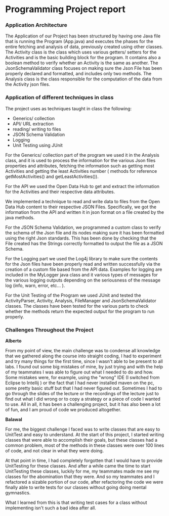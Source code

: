 # Programming Project report

### Application Architecture
The Application of our Project has been structured by having one Java file that is running the Program (App.java) and executes the phases for the entire fetching and analysis of data, previously created using other classes. 
The Activity class is the class which uses various getters/ setters for the Activities and is the basic building block for the program. It contains also a boolean method to verify whether an Activity is the same as another.
The JsonSchemaValidator class focuses on making sure the Json File has been properly declared and formatted, and includes only two methods.
The Analysis class is the class responsible for the computation of the data from the Activity json files.

### Application of different techniques in class
The project uses as techniques taught in class the following:

- Generics/ collection
- API/ URL extraction 
- reading/ writing to files
- JSON Schema Validation
-  Logging
- Unit Testing using JUnit

For the Generics/ collection part of the program we used it in the Analysis class, and it is used to process the information for the various Json files properties and attributes, fetching the information such as getting most Activities and getting the least Activities number ( methods for reference getMostActivities() and getLeastActivities()).

For the API  we used the Open Data Hub to get and extract the information for the Activities and their respective data attributes. 

We implemented a technique to read and write data to files from the Open Data Hub content to their respective JSON Files. Specifically, we got the information from the API and written it in json format on a file created by the java methods. 

For the JSON Schema Validation, we programmed a custom class to verify the schema of the Json file and its nodes making sure it has been formatted using the right Json standards. This has been done by checking that the File created has the Strings correctly formatted to output the file as a JSON Schema.

For the Logging part we used the Log4j library to make sure the contents for the Json files have been properly read and written successfully via the creation of a custom file based from the API data. Examples for logging are included in the MyLogger java class and it various types of messages for the various logging outputs depending on the seriousness of the message log (info, warn, error, etc... ).

For the Unit Testing of the Program we used JUnit and tested the  ActivityParser, Activity, Analysis, FileManager and JsonSchemaValidator classes. The classes have been tested for the various parts to check whether the methods return the expected output for the program to run properly.

### Challenges Throughout the Project

**Alberto**

From my point of view, the main challenge was to condense all knowledge that we gathered along the course into straight coding, I had to experiment and try many things for the first time, since I wasn't able to be present to all labs. I found out some big mistakes of mine, by just trying and with the help of my teammates I was able to figure out what I needed to do and how. 
Some mistakes were, for example, using the "wrong" IDE (I switched from Eclipse to Intellij ) or the fact that I had never installed maven on the pc, some pretty basic stuff but that I had never figured out. Sometimes I had to go through the slides of the lecture or the recordings of the lecture just to find out what I did wrong or to copy a strategy or a piece of code I wanted to use. All in all, it has been a challenging project, but it has also been a lot of fun, and I am proud of code we produced altogether.

**Balawal**

For me, the biggest challenge I faced was to write classes that are easy to UnitTest and easy to understand. At the start of this project, I started writing classes that were able to accomplish their goals, but these classes had a common problem, most of the methods in these classes were over 100 lines of code, and not clear in what they were doing.

At that point in time, I had completely forgotten that I would have to provide UnitTesting for these classes.
And after a while came the time to start UnitTesting these classes, luckily for me, my teammates made me see
my classes for the abomination that they were. And so my teammates and I refactored a sizable portion of our code, after refactoring the code we were finally able to write tests for our classes without going doing mental gymnastics.

What I learned from this is that writing test cases for a class without implementing isn't such a bad idea after all.